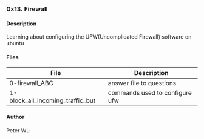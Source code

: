 ### 0x13. Firewall

#### Description
Learning about configuring the UFW(Uncomplicated Firewall) software on ubuntu

#### Files
File | Description
---|---
0-firewall\_ABC | answer file to questions
1-block\_all\_incoming\_traffic\_but | commands used to configure ufw

#### Author
Peter Wu
